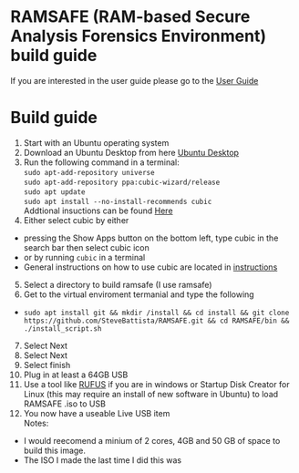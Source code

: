 # RAMSAFE (RAM-based Secure Analysis Forensics Environment) build guide
If you are interested in the user guide please go to the [User Guide](user_guide.md)
# Build guide
1. Start with an Ubuntu operating system
2. Download an Ubuntu Desktop from here [Ubuntu Desktop](https://ubuntu.com/download/desktop)
3. Run the following command in a terminal:<br>
`sudo apt-add-repository universe` <br>
`sudo apt-add-repository ppa:cubic-wizard/release` <br>
`sudo apt update`<br>
`sudo apt install --no-install-recommends cubic`<br>
Addtional insuctions can be found [Here](https://github.com/PJ-Singh-001/Cubic)
4. Either select cubic by either
- pressing the Show Apps button on the bottom left, type cubic in the search bar then select cubic icon
- or by running `cubic` in a terminal
- General instructions on how to use cubic are located in [instructions](https://github.com/PJ-Singh-001/Cubic)
5. Select a directory to build ramsafe (I use ramsafe)
6. Get to the virtual enviroment termanial and type the following
  - `sudo apt install git && mkdir /install && cd install && git clone https://github.com/SteveBattista/RAMSAFE.git && cd RAMSAFE/bin && ./install_script.sh`
7. Select Next
8. Select Next
9. Select finish
8. Plug in at least a 64GB USB
9. Use a tool like [RUFUS](https://rufus.ie/en/) if you are in windows or Startup Disk Creator for Linux (this may require an install of new software in Ubuntu) to load RAMSAFE .iso to USB
10. You now have a useable Live USB item<br>
Notes:<BR>
-  I would reecomend a minium of  2 cores, 4GB and 50 GB of space to build this image.
-  The ISO I made the last time I did this was 




